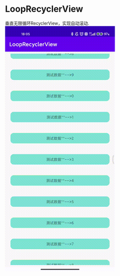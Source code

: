 # LoopRecyclerView
垂直无限循环RecyclerView，实现自动滚动.
![image](https://github.com/weihuihuang/LoopRecyclerView/blob/master/1.gif)
